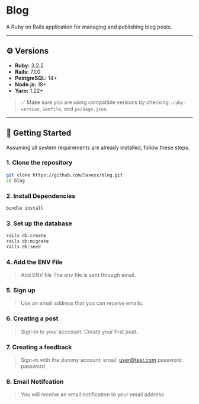 # Blog

A Ruby on Rails application for managing and publishing blog posts.

---

## ⚙️ Versions

- **Ruby:** 3.2.2
- **Rails:** 7.1.0
- **PostgreSQL:** 14+
- **Node.js:** 18+
- **Yarn:** 1.22+

> ✅ Make sure you are using compatible versions by checking `.ruby-version`,
> `Gemfile`, and `package.json`.

---

## 🚀 Getting Started

Assuming all system requirements are already installed, follow these steps:

### 1. Clone the repository

```bash
git clone https://github.com/Savexx/blog.git
cd blog
```

### 2. Install Dependencies

```bash
bundle install
```

### 3. Set up the database

```bash
rails db:create
rails db:migrate
rails db:seed
```

### 4. Add the ENV File

> Add ENV file The env file is sent through email.

### 5. Sign up

> Use an email address that you can receive emails.

### 6. Creating a post

> Sign-in to your acccount. Create your first post.

### 7. Creating a feedback

> Sign-in with the dummy account: email: user@test.com password: password

### 8. Email Notifcation

> You will receive an email notification to your email address.
